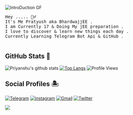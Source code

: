 
![IntroDuction GF](https://raw.githubusercontent.com/bhardwajjEE/bhardwajjEE/main/Assets/ezgif.com-gif-maker.gif)

<pre>
Hey ..... 🙋‍♂️</br>It's Me Pratyush aka BhardwajjEE . </br>I am Currently 17 & Doing My jEE preparation .</br>I love to discover & learn new things each day . </br>Currently Learning Telegram Bot Api & GitHub .</br> </pre>

## GitHub Stats 🌟

![Priyanshu's github stats](https://github-readme-stats.vercel.app/api?username=bhardwajjEE&theme=vue&count_private=true&show_icons=true&cache_seconds=1800)
[![Top Langs](https://github-readme-stats.vercel.app/api/top-langs/?username=bhardwajjEE&layout=compact)](https://github.com/bhardwajjEE/github-readme-stats)
![Profile Views](https://hits.seeyoufarm.com/api/count/incr/badge.svg?url=https://github.com/bhardwajjEE/&title=Profile%20Views)

## Social Profiles 🏝️


[![Telegram](https://img.shields.io/badge/Telegram-000000?style=for-the-badge&logo=telegram&logoColor=white)](https://telegram.me/priyanshu_bhardwaj)
[![instagram](https://img.shields.io/badge/Instagram-000000?style=for-the-badge&logo=instagram&logoColor=white)](https://instagram.com/priyanshu_bhardwajji)
[![Gmail](https://img.shields.io/badge/Gmail-000000?style=for-the-badge&logo=gmail&logoColor=white)](mailto:itispriyanshu@gmail.com)
[![Twitter](https://img.shields.io/badge/Twitter-000000?style=for-the-badge&logo=twitter&logoColor=white)](https://twitter.com/priyanshujEE)


![](https://telesco.pe/priyanshu_bhardwajji/4)
